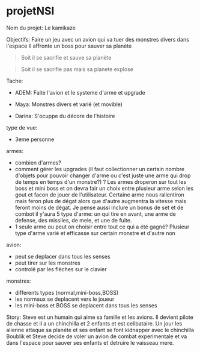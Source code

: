 # projetNSI

Nom du projet:
Le kamikaze


Objectifs:
Faire un jeu avec un avion qui va tuer des monstres divers dans l'espace
Il affronte un boss pour sauver sa planète
>Soit il se sacrifie et sauve sa planète 

>Soit il se sacrifie pas mais sa pianete explose



Tache:

- ADEM: Faite l'avion et le systeme d'arme et upgrade

- Maya: Monstres divers et varié (et movible)

- Darina: S'ocuppe du décore de l'histoire 

type de vue:
- 3eme personne

armes:
- combien d'armes?
- comment gérer les upgrades (il faut collectionner un certain nombre d'objets pour pouvoir changer d'arme ou c'est juste une arme qui drop de temps en temps d'un monstre?) ? Les armes droperon sur tout les boss et mini boss et on devra fair un choix entre plusieur arme selon les gout et facon de jouer de l'utilisateur. Certaine arme nous rallentiron mais feron plus de dégat alors que d'autre augmentra la vitesse mais feront moins de dégat. Je pense aussi inclure un bonus de set et de combot il y'aura 5 type d'arme: un qui tire en avant, une arme de defense, des missiles, de mele, et une de fuite.
- 1 seule arme ou peut on choisir entre tout ce qui a été gagné? Plusieur type d'arme varié et efficasse sur certain monstre et d'autre non 


avion:
- peut se deplacer dans tous les senses
- peut tirer sur les monstres
- controlé par les flèches sur le clavier

monstres:
- differents types (normal,mini-boss,BOSS)
- les normaux se deplacent vers le joueur
- les mini-boss et BOSS se deplacent dans tous les senses

Story:
Steve est un humain qui aime sa famille et les avions. Il devient pilote de chasse et il a un chinchilla et 2 enfants et est celibataire.
Un jour les alienne attaque sa planéte et ses enfant se font kidnapper avec le chinchilla Boublik et Steve decide de voler un avion de combat experimentale et va dans l'espace pour sauver ses enfants et detruire le vaisseau mere. 
